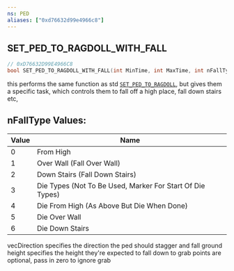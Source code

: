 ```yaml
---
ns: PED
aliases: ["0xd76632d99e4966c8"]
---
```

## SET_PED_TO_RAGDOLL_WITH_FALL

```c
// 0xD76632D99E4966C8
bool SET_PED_TO_RAGDOLL_WITH_FALL(int MinTime, int MaxTime, int nFallType, Vector3 vecDirection, float fGroundHeight, Vector3 vecGrab1, Vector3 vecGrab2);
```

this performs the same function as std [`SET_PED_TO_RAGDOLL`](#_0xAE99FB955581844A), but gives them a specific task, which controls them to fall off a high place, fall down stairs etc,

## nFallType Values:
| Value | Name |
| --- | --- |
| 0 | From High |
| 1 | Over Wall (Fall Over Wall) |
| 2 | Down Stairs (Fall Down Stairs) |
| 3 | Die Types (Not To Be Used, Marker For Start Of Die Types) |
| 4 | Die From High (As Above But Die When Done) |
| 5 | Die Over Wall |
| 6 | Die Down Stairs |


vecDirection specifies the direction the ped should stagger and fall ground height specifies the height they're expected to fall down to grab points are optional, pass in zero to ignore grab

